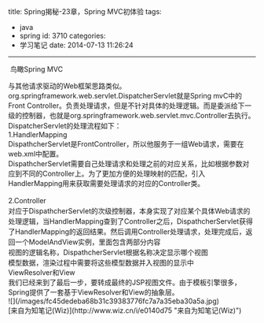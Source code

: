 title: Spring揭秘-23章，Spring MVC初体验
tags:
  - java
  - spring
id: 3710
categories:
  - 学习笔记
date: 2014-07-13 11:26:24
---

&nbsp;鸟瞰Spring MVC<div>与其他请求驱动的Web框架思路类似。org.springframework.web.servlet.DispatcherServlet就是Spring mvC中的Front Controller。负责处理请求，但是不针对具体的处理逻辑。而是委派给下一级的控制器，也就是<span style="font-size: 10.5pt; line-height: 1.5;">org.springframework.web.servlet.mvc.Controller</span><span style="font-size: 10.5pt; line-height: 1.5;">去执行。</span></div><div><span style="font-size: 10.5pt; line-height: 1.5;">
</span></div><div>DispatcherServlet的处理流程如下：</div><div>1.HandlerMapping</div><div>DispathcherServlet是FrontController，所以他服务于一组Web请求，需要在web.xml中配置。</div><div>DispathcherServlet需要自己处理请求和处理之前的对应关系，比如根据参数对应到不同的Controller上。为了更加方便的处理映射的匹配，引入<span style="font-size: 10.5pt; line-height: 1.5;">HandlerMapping用来获取需要处理请求的对应的Controller类。</span>
</div><div><span style="font-size: 10.5pt; line-height: 1.5;">2.Controller</span></div><div>对应于<span style="font-size: 10.5pt; line-height: 1.5;">DispathcherServlet的次级控制器，本身实现了对应某个具体Web请求的处理逻辑，当</span><span style="font-size: 10.5pt; line-height: 1.5;">HandlerMapping查到了Controller之后，</span><span style="font-size: 10.5pt; line-height: 1.5;">DispathcherServlet获得了</span><span style="font-size: 10.5pt; line-height: 1.5;">HandlerMapping的返回结果。然后调用Controller处理请求，处理完成后，返回一个ModelAndView实例，里面包含两部分内容</span></div><div>视图的逻辑名称，<span style="font-size: 10.5pt; line-height: 1.5;">DispathcherServlet根据名称决定显示哪个视图</span></div><div>模型数据，渲染过程中需要将这些模型数据并入视图的显示中</div><div>
</div><div>ViewResolver和View</div><div>我们已经来到了最后一步，要转成最终的JSP视图文件。由于模板引擎很多，Spring提供了一套基于ViewResolver和View的抽象层。</div><div>
</div><div>![](/images/fc45dedeba68b31c39383776fc7a7a35eba30a5a.jpg)
</div>

<div>[来自为知笔记(Wiz)](http://www.wiz.cn/i/e0140d75 "来自为知笔记(Wiz)")</div>